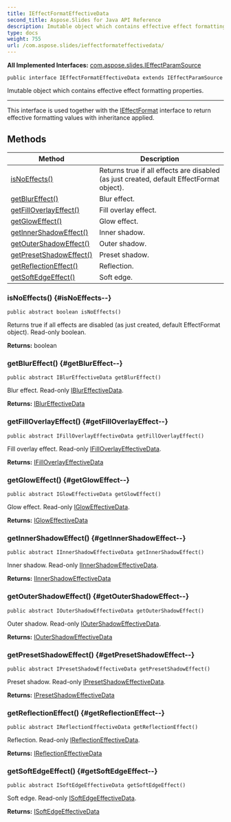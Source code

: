 ```yaml
---
title: IEffectFormatEffectiveData
second_title: Aspose.Slides for Java API Reference
description: Imutable object which contains effective effect formatting properties.
type: docs
weight: 755
url: /com.aspose.slides/ieffectformateffectivedata/
---
```

**All Implemented Interfaces:**
[com.aspose.slides.IEffectParamSource](../../com.aspose.slides/ieffectparamsource)
```
public interface IEffectFormatEffectiveData extends IEffectParamSource
```

Imutable object which contains effective effect formatting properties.

--------------------

This interface is used together with the [IEffectFormat](../../com.aspose.slides/ieffectformat) interface to return effective formatting values with inheritance applied.
## Methods

| Method | Description |
| --- | --- |
| [isNoEffects()](#isNoEffects--) | Returns true if all effects are disabled (as just created, default EffectFormat object). |
| [getBlurEffect()](#getBlurEffect--) | Blur effect. |
| [getFillOverlayEffect()](#getFillOverlayEffect--) | Fill overlay effect. |
| [getGlowEffect()](#getGlowEffect--) | Glow effect. |
| [getInnerShadowEffect()](#getInnerShadowEffect--) | Inner shadow. |
| [getOuterShadowEffect()](#getOuterShadowEffect--) | Outer shadow. |
| [getPresetShadowEffect()](#getPresetShadowEffect--) | Preset shadow. |
| [getReflectionEffect()](#getReflectionEffect--) | Reflection. |
| [getSoftEdgeEffect()](#getSoftEdgeEffect--) | Soft edge. |
### isNoEffects() {#isNoEffects--}
```
public abstract boolean isNoEffects()
```


Returns true if all effects are disabled (as just created, default EffectFormat object). Read-only boolean.

**Returns:**
boolean
### getBlurEffect() {#getBlurEffect--}
```
public abstract IBlurEffectiveData getBlurEffect()
```


Blur effect. Read-only [IBlurEffectiveData](../../com.aspose.slides/iblureffectivedata).

**Returns:**
[IBlurEffectiveData](../../com.aspose.slides/iblureffectivedata)
### getFillOverlayEffect() {#getFillOverlayEffect--}
```
public abstract IFillOverlayEffectiveData getFillOverlayEffect()
```


Fill overlay effect. Read-only [IFillOverlayEffectiveData](../../com.aspose.slides/ifilloverlayeffectivedata).

**Returns:**
[IFillOverlayEffectiveData](../../com.aspose.slides/ifilloverlayeffectivedata)
### getGlowEffect() {#getGlowEffect--}
```
public abstract IGlowEffectiveData getGlowEffect()
```


Glow effect. Read-only [IGlowEffectiveData](../../com.aspose.slides/igloweffectivedata).

**Returns:**
[IGlowEffectiveData](../../com.aspose.slides/igloweffectivedata)
### getInnerShadowEffect() {#getInnerShadowEffect--}
```
public abstract IInnerShadowEffectiveData getInnerShadowEffect()
```


Inner shadow. Read-only [IInnerShadowEffectiveData](../../com.aspose.slides/iinnershadoweffectivedata).

**Returns:**
[IInnerShadowEffectiveData](../../com.aspose.slides/iinnershadoweffectivedata)
### getOuterShadowEffect() {#getOuterShadowEffect--}
```
public abstract IOuterShadowEffectiveData getOuterShadowEffect()
```


Outer shadow. Read-only [IOuterShadowEffectiveData](../../com.aspose.slides/ioutershadoweffectivedata).

**Returns:**
[IOuterShadowEffectiveData](../../com.aspose.slides/ioutershadoweffectivedata)
### getPresetShadowEffect() {#getPresetShadowEffect--}
```
public abstract IPresetShadowEffectiveData getPresetShadowEffect()
```


Preset shadow. Read-only [IPresetShadowEffectiveData](../../com.aspose.slides/ipresetshadoweffectivedata).

**Returns:**
[IPresetShadowEffectiveData](../../com.aspose.slides/ipresetshadoweffectivedata)
### getReflectionEffect() {#getReflectionEffect--}
```
public abstract IReflectionEffectiveData getReflectionEffect()
```


Reflection. Read-only [IReflectionEffectiveData](../../com.aspose.slides/ireflectioneffectivedata).

**Returns:**
[IReflectionEffectiveData](../../com.aspose.slides/ireflectioneffectivedata)
### getSoftEdgeEffect() {#getSoftEdgeEffect--}
```
public abstract ISoftEdgeEffectiveData getSoftEdgeEffect()
```


Soft edge. Read-only [ISoftEdgeEffectiveData](../../com.aspose.slides/isoftedgeeffectivedata).

**Returns:**
[ISoftEdgeEffectiveData](../../com.aspose.slides/isoftedgeeffectivedata)
